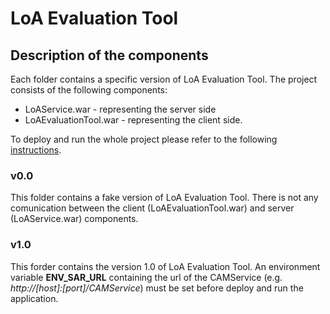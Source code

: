 # LoA Evaluation Tool

## Description of the components
Each folder contains a specific version of LoA Evaluation Tool. The project consists of the following components:
* LoAService.war - representing the server side
* LoAEvaluationTool.war - representing the client side.

To deploy and run the whole project please refer to the following [instructions](https://github.com/Engineering-Research-and-Development/loa-evaluation-tool/blob/497db9ae37fc6d43b09d0e3107ac45d1e13a2079/A4BLUE_Tool_Web_Porting_Installation_instructions.docx).

### v0.0
This folder contains a fake version of LoA Evaluation Tool. There is not any comunication between the client (LoAEvaluationTool.war) and server (LoAService.war) components.

### v1.0
This forder contains the version 1.0 of LoA Evaluation Tool. An environment variable **ENV_SAR_URL** containing the url of the CAMService (e.g. *http://[host]:[port]/CAMService*) must be set before deploy and run the application.